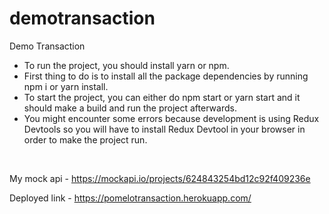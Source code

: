 # demotransaction
Demo Transaction

<ul>
<li>
To run the project, you should install yarn or npm.
</li>
<li>
First thing to do is to install all the package dependencies by running npm i or yarn install.
</li>
<li>
To start the project, you can either do npm start or yarn start and it should make a build and run the project afterwards.
</li>
<li>
You might encounter some errors because development is using Redux Devtools so you will have to install Redux Devtool in your browser in order to make the project run.
</li>
</ul>
<br/>

My mock api - https://mockapi.io/projects/624843254bd12c92f409236e

Deployed link - https://pomelotransaction.herokuapp.com/
